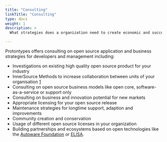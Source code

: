 ```yaml
---
title: "Consulting"
linkTitle: "Consulting"
type: docs
weight: 1
description: >
  What strategies does a organization need to create economic and successful products based on open technology?

---
```


Protontypes offers consulting on open source application and business strategies for developers and management including:

* Investigations on existing high quality open source product for your industry
* InnerSource Methods to increase collaboration between units of your organisation [1](https://resources.github.com/whitepapers/introduction-to-innersource/)
* Consulting on open source business models like open core, software-as-a-service or support only
* Consulting on business and innovation potential for new markets
* Appropriate licensing for your open source release
* Maintenance strategies for longtime support, adaption and improvements
* Community creation and conservation
* Usage of different open source licenses in your organization
* Building partnerships and ecosystems based on open technologies like the [Autoware Foundation](https://www.autoware.org/) or [ELISA](https://elisa.tech/).
 
